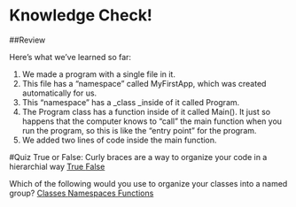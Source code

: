 # Knowledge Check!

##Review

Here’s what we’ve learned so far:

1. We made a program with a single file in it.
2. This file has a “namespace” called MyFirstApp, which was created automatically for us.
3. This “namespace” has a _class _inside of it called Program.
4. The Program class has a function inside of it called Main(). It just so happens that the computer knows to “call” the main function when you run the program, so this is like the “entry point” for the program.
5. We added two lines of code inside the main function.

#Quiz
True or False: Curly braces are a way to organize your code in a hierarchial way
<a class="btn btn-primary" href=""><i class="fa fa-home"></i> True </a>
<a class="btn btn-primary" href=""><i class="fa fa-home"></i> False </a>

Which of the following would you use to organize your classes into a named group?
<a class="btn btn-primary" href=""><i class="fa fa-home"></i> Classes </a>
<a class="btn btn-primary" href=""><i class="fa fa-home"></i> Namespaces </a>
<a class="btn btn-primary" href=""><i class="fa fa-home"></i> Functions </a>

